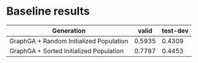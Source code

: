# Baseline results

| Generation                              | valid  | test-dev |
|-----------------------------------------|--------|----------|
| GraphGA + Random Initialized Population | 0.5935 |   0.4309 |
| GraphGA + Sorted Initialized Population | 0.7787 |   0.4453 |